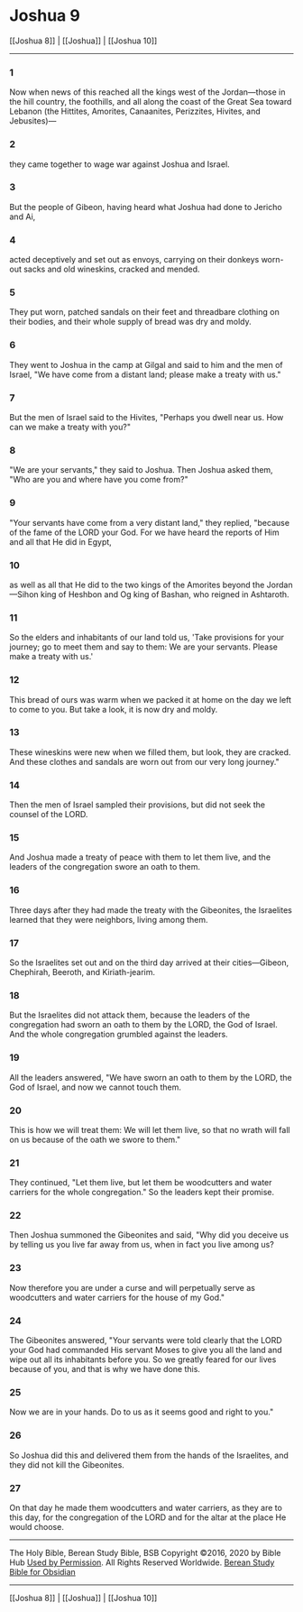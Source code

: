 # Joshua 9

[[Joshua 8]] | [[Joshua]] | [[Joshua 10]]

---

### 1
Now when news of this reached all the kings west of the Jordan—those in the hill country, the foothills, and all along the coast of the Great Sea toward Lebanon (the Hittites, Amorites, Canaanites, Perizzites, Hivites, and Jebusites)—

### 2
they came together to wage war against Joshua and Israel.

### 3
But the people of Gibeon, having heard what Joshua had done to Jericho and Ai,

### 4
acted deceptively and set out as envoys, carrying on their donkeys worn-out sacks and old wineskins, cracked and mended.

### 5
They put worn, patched sandals on their feet and threadbare clothing on their bodies, and their whole supply of bread was dry and moldy.

### 6
They went to Joshua in the camp at Gilgal and said to him and the men of Israel, "We have come from a distant land; please make a treaty with us."

### 7
But the men of Israel said to the Hivites, "Perhaps you dwell near us. How can we make a treaty with you?"

### 8
"We are your servants," they said to Joshua. Then Joshua asked them, "Who are you and where have you come from?"

### 9
"Your servants have come from a very distant land," they replied, "because of the fame of the LORD your God. For we have heard the reports of Him and all that He did in Egypt,

### 10
as well as all that He did to the two kings of the Amorites beyond the Jordan—Sihon king of Heshbon and Og king of Bashan, who reigned in Ashtaroth.

### 11
So the elders and inhabitants of our land told us, 'Take provisions for your journey; go to meet them and say to them: We are your servants. Please make a treaty with us.'

### 12
This bread of ours was warm when we packed it at home on the day we left to come to you. But take a look, it is now dry and moldy.

### 13
These wineskins were new when we filled them, but look, they are cracked. And these clothes and sandals are worn out from our very long journey."

### 14
Then the men of Israel sampled their provisions, but did not seek the counsel of the LORD.

### 15
And Joshua made a treaty of peace with them to let them live, and the leaders of the congregation swore an oath to them.

### 16
Three days after they had made the treaty with the Gibeonites, the Israelites learned that they were neighbors, living among them.

### 17
So the Israelites set out and on the third day arrived at their cities—Gibeon, Chephirah, Beeroth, and Kiriath-jearim.

### 18
But the Israelites did not attack them, because the leaders of the congregation had sworn an oath to them by the LORD, the God of Israel. And the whole congregation grumbled against the leaders.

### 19
All the leaders answered, "We have sworn an oath to them by the LORD, the God of Israel, and now we cannot touch them.

### 20
This is how we will treat them: We will let them live, so that no wrath will fall on us because of the oath we swore to them."

### 21
They continued, "Let them live, but let them be woodcutters and water carriers for the whole congregation." So the leaders kept their promise.

### 22
Then Joshua summoned the Gibeonites and said, "Why did you deceive us by telling us you live far away from us, when in fact you live among us?

### 23
Now therefore you are under a curse and will perpetually serve as woodcutters and water carriers for the house of my God."

### 24
The Gibeonites answered, "Your servants were told clearly that the LORD your God had commanded His servant Moses to give you all the land and wipe out all its inhabitants before you. So we greatly feared for our lives because of you, and that is why we have done this.

### 25
Now we are in your hands. Do to us as it seems good and right to you."

### 26
So Joshua did this and delivered them from the hands of the Israelites, and they did not kill the Gibeonites.

### 27
On that day he made them woodcutters and water carriers, as they are to this day, for the congregation of the LORD and for the altar at the place He would choose.

---

The Holy Bible, Berean Study Bible, BSB
Copyright ©2016, 2020 by Bible Hub
[Used by Permission](https://berean.bible/terms.htm). All Rights Reserved Worldwide.
[Berean Study Bible for Obsidian](https://github.com/gapmiss/berean-study-bible-for-obsidian)

---

[[Joshua 8]] | [[Joshua]] | [[Joshua 10]]

